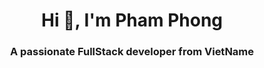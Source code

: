 <h1 align="center">Hi 👋, I'm Pham Phong</h1>
<h3 align="center">A passionate FullStack developer from VietName</h3>


